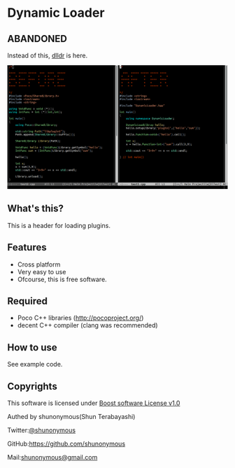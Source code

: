 Dynamic Loader
==============

ABANDONED
---------

Instead of this, [dlldr](https://github.com/shunonymous/dlldr) is here.


![alt text][diff]

What's this?
------------

This is a header for loading plugins. 

Features
--------

* Cross platform
* Very easy to use
* Ofcourse, this is free software. 

Required
--------

* Poco C++ libraries (http://pocoproject.org/)
* decent C++ compiler (clang was recommended)

How to use
----------

See example code.

Copyrights
----------

This software is licensed under [Boost software License v1.0](http://www.boost.org/LICENSE_1_0.txt)
	
Authed by shunonymous(Shun Terabayashi)

Twitter:[@shunonymous](https://twitter.com/shunonymous)

GitHub:https://github.com/shunonymous

Mail:shunonymous@gmail.com

[diff]: https://raw.githubusercontent.com/shunonymous/DynamicLoader/master/doc/diff.png "Before and After"
